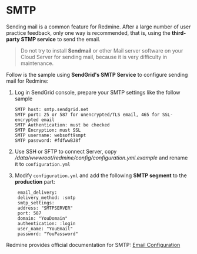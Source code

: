 # SMTP

Sending mail is a common feature for Redmine. After a large number of user practice feedback, only one way is recommended, that is, using the **third-party STMP service** to send the email.

> Do not try to install **Sendmail** or other Mail server software on your Cloud Server for sending mail, because it is very difficulty in maintenance.

Follow is the sample using **SendGrid's SMTP Service** to configure sending mail for Redmine:

1. Log in SendGrid console, prepare your SMTP settings like the follow sample
   ```
   SMTP host: smtp.sendgrid.net
   SMTP port: 25 or 587 for unencrypted/TLS email, 465 for SSL-encrypted email
   SMTP Authentication: must be checked
   SMTP Encryption: must SSL
   SMTP username: websoft9smpt
   SMTP password: #fdfwwBJ8f    
   ```
2. Use SSH or SFTP to connect Server, copy */data/wwwroot/redmine/config/configuration.yml.example* and rename it to `configuration.yml`  

3. Modify `configuration.yml` and add the following **SMTP segment** to the **production** part: 
   ```
    email_delivery: 
    delivery_method: :smtp
    smtp_settings: 
    address: "SMTPSERVER"
    port: 587
    domain: "YouDomain"
    authentication: :login 
    user_name: "YouEmail" 
    password: "YouPassword"
    ```
Redmine provides  official documentation for SMTP: [Email Configuration](https://www.redmine.org/projects/redmine/wiki/EmailConfiguration)
